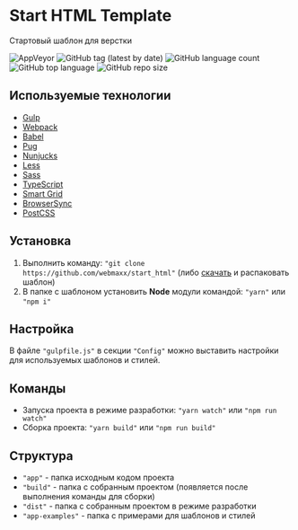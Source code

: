 Start HTML Template
===================

Стартовый шаблон для верстки

![AppVeyor](https://img.shields.io/appveyor/build/webmaxx/start-html?style=flat-square)
![GitHub tag (latest by date)](https://img.shields.io/github/v/tag/webmaxx/start_html?style=flat-square)
![GitHub language count](https://img.shields.io/github/languages/count/webmaxx/start_html?style=flat-square)
![GitHub top language](https://img.shields.io/github/languages/top/webmaxx/start_html?style=flat-square)
![GitHub repo size](https://img.shields.io/github/repo-size/webmaxx/start_html?style=flat-square)

## Используемые технологии

* [Gulp][gulp]
* [Webpack][webpack]
* [Babel][babel]
* [Pug][pug]
* [Nunjucks][nunjucks]
* [Less][less]
* [Sass][sass]
* [TypeScript][typescript]
* [Smart Grid][smart-grid]
* [BrowserSync][browser-sync]
* [PostCSS][postcss]

## Установка

1. Выполнить команду: `"git clone https://github.com/webmaxx/start_html"` (либо [скачать](https://github.com/webmaxx/start_html/archive/master.zip) и распаковать шаблон)
2. В папке с шаблоном установить **Node** модули командой: `"yarn"` или `"npm i"`

## Настройка

В файле `"gulpfile.js"` в секции `"Config"` можно выставить настройки для используемых шаблонов и стилей.

## Команды

- Запуска проекта в режиме разработки: `"yarn watch"` или `"npm run watch"`
- Сборка проекта: `"yarn build"` или `"npm run build"`

## Структура

- `"app"` - папка исходным кодом проекта
- `"build"` - папка с собранным проектом (появляется после выполнения команды для сборки)
- `"dist"` - папка с собранным проектом в режиме разработки
- `"app-examples"` - папка с примерами для шаблонов и стилей

[gulp]: http://gulpjs.com/
[webpack]: https://webpack.js.org/
[babel]: http://babeljs.io/
[pug]: https://pugjs.org/
[nunjucks]: http://mozilla.github.io/nunjucks/
[less]: http://lesscss.org/
[sass]: http://sass-lang.com/
[typescript]: http://www.typescriptlang.org/
[smart-grid]: https://github.com/dmitry-lavrik/smart-grid
[browser-sync]: https://www.browsersync.io/
[postcss]: https://postcss.org/
